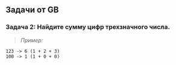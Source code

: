 ## Задачи от GB

### Задача 2: Найдите сумму цифр трехзначного числа.

>*Пример:*

    123 -> 6 (1 + 2 + 3)
    100 -> 1 (1 + 0 + 0) 

